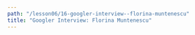```yaml
---
path: "/lesson06/16-googler-interview--florina-muntenescu"
title: "Googler Interview: Florina Muntenescu"
---
```


<youtube id="F_RhqCmaV9w"></youtube>
